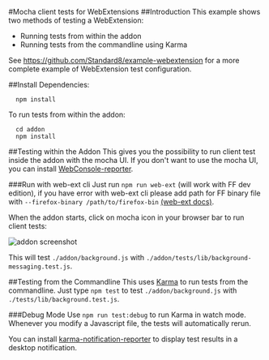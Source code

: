 #Mocha client tests for WebExtensions
##Introduction
This example shows two methods of testing a WebExtension:
* Running tests from within the addon
* Running tests from the commandline using Karma

See https://github.com/Standard8/example-webextension for a more complete example of WebExtension test configuration.

##Install Dependencies:
```
  npm install
```
To run tests from within the addon:
```
  cd addon
  npm install
```

##Testing within the Addon
This gives you the possibility to run client test inside the addon with the mocha UI.
If you don't want to use the mocha UI, you can install [WebConsole-reporter](https://github.com/eeroan/WebConsole-reporter).

###Run with web-ext cli
Just run `npm run web-ext` (will work with FF dev edition), if you have error with web-ext cli please add path for FF binary file with `--firefox-binary /path/to/firefox-bin`
[(web-ext docs)](https://developer.mozilla.org/en-US/Add-ons/WebExtensions/web-ext_command_reference).

When the addon starts, click on mocha icon in your browser bar to run client tests: 

![addon screenshot](screenshots/addon-button.png "Mocha test addon")

This will test  `./addon/background.js` with `./addon/tests/lib/background-messaging.test.js`.

##Testing from the Commandline
This uses [Karma](http://karma-runner.github.io) to run tests from the commandline. Just type `npm test` to test `./addon/background.js` with `./tests/lib/background.test.js`.

###Debug  Mode
Use `npm run test:debug` to run Karma in watch mode. Whenever you modify a Javascript file, the tests will automatically rerun.

You can install [karma-notification-reporter](https://www.npmjs.com/package/karma-notification-reporter) to display test results in a desktop notification.
